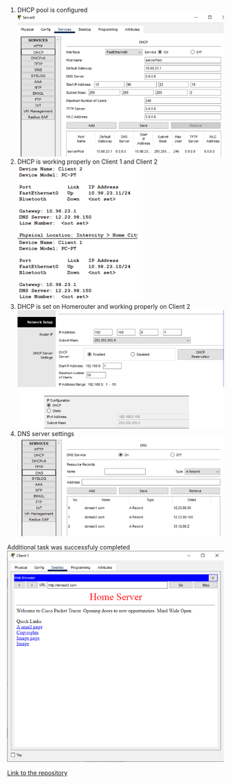 1. DHCP pool is configured <br /> 
![pool](dhcp.png)
2. DHCP is working properly on Client 1 and Client 2 <br /> 
![ok](dhcpwp.png)
3. DHCP is set on Homerouter and working properly on Client 2 <br /> 
![ok](dhcphr.png)
4. DNS server settings <br /> 
![dns](dns.png)

Additional task was successfuly completed
![at](at.png)







[Link to the repository](https://github.com/veronika2312/DevOps_online_Kharkiv_2022Q1Q2/tree/main/m3)
